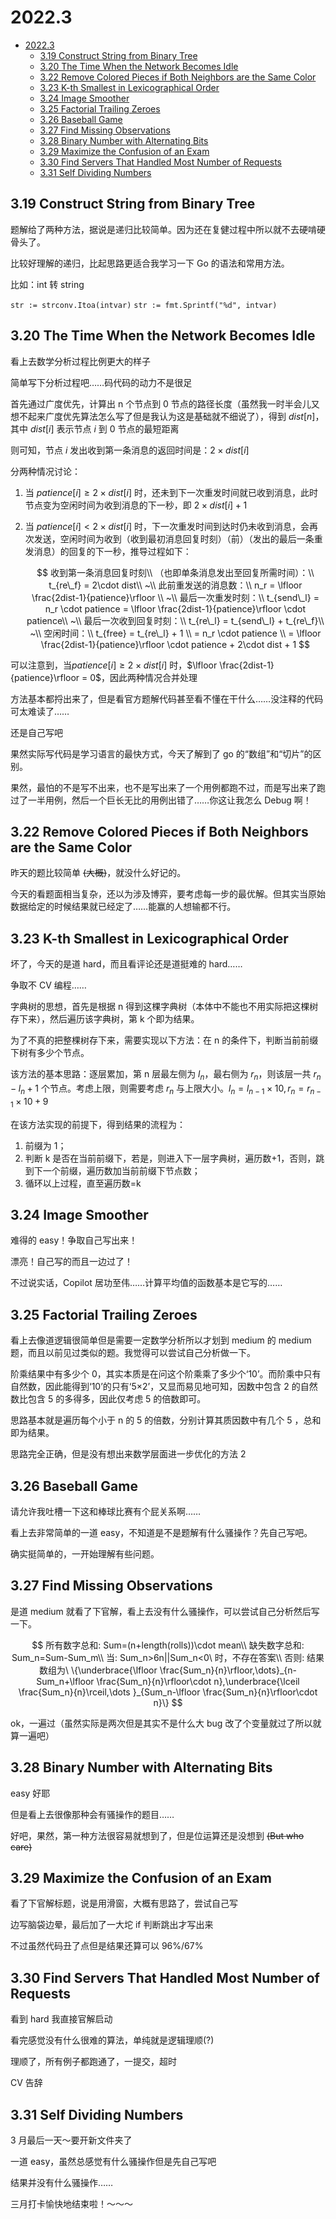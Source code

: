 # 2022.3

- [2022.3](#20223)
  - [3.19 Construct String from Binary Tree](#319-construct-string-from-binary-tree)
  - [3.20 The Time When the Network Becomes Idle](#320-the-time-when-the-network-becomes-idle)
  - [3.22 Remove Colored Pieces if Both Neighbors are the Same Color](#322-remove-colored-pieces-if-both-neighbors-are-the-same-color)
  - [3.23 K-th Smallest in Lexicographical Order](#323-k-th-smallest-in-lexicographical-order)
  - [3.24 Image Smoother](#324-image-smoother)
  - [3.25 Factorial Trailing Zeroes](#325-factorial-trailing-zeroes)
  - [3.26 Baseball Game](#326-baseball-game)
  - [3.27 Find Missing Observations](#327-find-missing-observations)
  - [3.28 Binary Number with Alternating Bits](#328-binary-number-with-alternating-bits)
  - [3.29 Maximize the Confusion of an Exam](#329-maximize-the-confusion-of-an-exam)
  - [3.30 Find Servers That Handled Most Number of Requests](#330-find-servers-that-handled-most-number-of-requests)
  - [3.31 Self Dividing Numbers](#331-self-dividing-numbers)

## 3.19 Construct String from Binary Tree

题解给了两种方法，据说是递归比较简单。因为还在复健过程中所以就不去硬啃硬骨头了。

比较好理解的递归，比起思路更适合我学习一下 Go 的语法和常用方法。

比如：int 转 string

`str := strconv.Itoa(intvar)`
`str := fmt.Sprintf("%d", intvar)`

## 3.20 The Time When the Network Becomes Idle

看上去数学分析过程比例更大的样子

简单写下分析过程吧……码代码的动力不是很足

首先通过广度优先，计算出 n 个节点到 0 节点的路径长度（虽然我一时半会儿又想不起来广度优先算法怎么写了但是我认为这是基础就不细说了），得到 $dist[n]$，其中 $dist[i]$ 表示节点 $i$ 到 0 节点的最短距离

则可知，节点 $i$ 发出收到第一条消息的返回时间是：$2\times dist[i]$

分两种情况讨论：

1. 当 $patience[i] \ge 2 \times dist[i]$ 时，还未到下一次重发时间就已收到消息，此时节点变为空闲时间为收到消息的下一秒，即 $2 \times dist[i]+1$
2. 当 $patience[i] < 2 \times dist[i]$ 时，下一次重发时间到达时仍未收到消息，会再次发送，空闲时间为收到（收到最初消息回复时刻）（前）（发出的最后一条重发消息）的回复的下一秒，推导过程如下：

   $$
   收到第一条消息回复时刻\\
   （也即单条消息发出至回复所需时间）：\\
   t_{re\_f} = 2\cdot dist\\
   ~\\
   此前重发送的消息数：\\
   n_r = \lfloor \frac{2dist-1}{patience}\rfloor \\
   ~\\
   最后一次重发时刻：\\
   t_{send\_l} = n_r \cdot patience = \lfloor \frac{2dist-1}{patience}\rfloor \cdot patience\\
   ~\\
   最后一次收到回复时刻：\\
   t_{re\_l} = t_{send\_l} + t_{re\_f}\\
   ~\\
   空闲时间：\\
   t_{free} = t_{re\_l} + 1 \\
   = n_r \cdot patience \\
   = \lfloor \frac{2dist-1}{patience}\rfloor \cdot patience + 2\cdot dist + 1
   $$

可以注意到，当$patience[i] \ge 2 \times dist[i]$ 时，$\lfloor \frac{2dist-1}{patience}\rfloor = 0$，因此两种情况合并处理

方法基本都捋出来了，但是看官方题解代码甚至看不懂在干什么……没注释的代码可太难读了……

还是自己写吧

果然实际写代码是学习语言的最快方式，今天了解到了 go 的“数组”和“切片”的区别。

果然，最怕的不是写不出来，也不是写出来了一个用例都跑不过，而是写出来了跑过了一半用例，然后一个巨长无比的用例出错了……你这让我怎么 Debug 啊！

## 3.22 Remove Colored Pieces if Both Neighbors are the Same Color

昨天的题比较简单 ~~(大概)~~，就没什么好记的。

今天的看题面相当复杂，还以为涉及博弈，要考虑每一步的最优解。但其实当原始数据给定的时候结果就已经定了……能赢的人想输都不行。

## 3.23 K-th Smallest in Lexicographical Order

坏了，今天的是道 hard，而且看评论还是道挺难的 hard……

争取不 CV 编程……

字典树的思想，首先是根据 n 得到这棵字典树（本体中不能也不用实际把这棵树存下来），然后遍历该字典树，第 k 个即为结果。

为了不真的把整棵树存下来，需要实现以下方法：在 n 的条件下，判断当前前缀下树有多少个节点。

该方法的基本思路：逐层累加，第 n 层最左侧为 $l_n$，最右侧为 $r_n$，则该层一共 $r_n-l_n+1$ 个节点。考虑上限，则需要考虑 $r_n$ 与上限大小。$l_n=l_{n-1}\times10,r_n=r_{n-1}\times10+9$

在该方法实现的前提下，得到结果的流程为：

1. 前缀为 1；
2. 判断 k 是否在当前前缀下，若是，则进入下一层字典树，遍历数+1，否则，跳到下一个前缀，遍历数加当前前缀下节点数；
3. 循环以上过程，直至遍历数=k

## 3.24 Image Smoother

难得的 easy！争取自己写出来！

漂亮！自己写的而且一边过了！

不过说实话，Copilot 居功至伟……计算平均值的函数基本是它写的……

## 3.25 Factorial Trailing Zeroes

看上去像道逻辑很简单但是需要一定数学分析所以才划到 medium 的 medium 题，而且以前见过类似的题。我觉得可以尝试自己分析做一下。

阶乘结果中有多少个 0，其实本质是在问这个阶乘乘了多少个‘10’。而阶乘中只有自然数，因此能得到‘10’的只有‘5×2’，又显而易见地可知，因数中包含 2 的自然数比包含 5 的多得多，因此仅考虑 5 的倍数即可。

思路基本就是遍历每个小于 n 的 5 的倍数，分别计算其质因数中有几个 5 ，总和即为结果。

思路完全正确，但是没有想出来数学层面进一步优化的方法 2

## 3.26 Baseball Game

请允许我吐槽一下这和棒球比赛有个屁关系啊……

看上去非常简单的一道 easy，不知道是不是题解有什么骚操作？先自己写吧。

确实挺简单的，一开始理解有些问题。

## 3.27 Find Missing Observations

是道 medium 就看了下官解，看上去没有什么骚操作，可以尝试自己分析然后写一下。

$$
所有数字总和: Sum=(n+length(rolls))\cdot mean\\
缺失数字总和: Sum_n=Sum-Sum_m\\
当: Sum_n>6n||Sum_n<0\ 时，不存在答案\\
否则: 结果数组为\ \{\underbrace{\lfloor \frac{Sum_n}{n}\rfloor,\dots}_{n-Sum_n+\lfloor \frac{Sum_n}{n}\rfloor\cdot n},\underbrace{\lceil \frac{Sum_n}{n}\rceil,\dots }_{Sum_n-\lfloor \frac{Sum_n}{n}\rfloor\cdot n}\}
$$

ok，一遍过（虽然实际是两次但是其实不是什么大 bug 改了个变量就过了所以就算一遍吧）

## 3.28 Binary Number with Alternating Bits

easy 好耶

但是看上去很像那种会有骚操作的题目……

好吧，果然，第一种方法很容易就想到了，但是位运算还是没想到 ~~(But who care)~~

## 3.29 Maximize the Confusion of an Exam

看了下官解标题，说是用滑窗，大概有思路了，尝试自己写

边写脑袋边晕，最后加了一大坨 if 判断跳出才写出来

不过虽然代码丑了点但是结果还算可以 96%/67%

## 3.30 Find Servers That Handled Most Number of Requests

看到 hard 我直接官解启动

看完感觉没有什么很难的算法，单纯就是逻辑理顺(?)

理顺了，所有例子都跑通了，一提交，超时

CV 告辞

## 3.31 Self Dividing Numbers

3 月最后一天～要开新文件夹了

一道 easy，虽然总感觉有什么骚操作但是先自己写吧

结果并没有什么骚操作……

三月打卡愉快地结束啦！～～～
